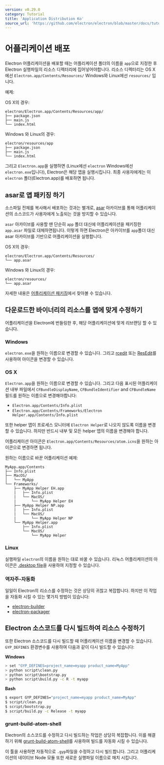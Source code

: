 ```yaml
---
version: v0.29.0
category: Tutorial
title: 'Application Distribution Ko'
source_url: 'https://github.com/electron/electron/blob/master/docs/tutorial/application-distribution-ko.md'
---
```


# 어플리케이션 배포

Electron 어플리케이션을 배포할 때는 어플리케이션 폴더의 이름을 `app`으로 지정한 후 Electron 실행파일의 리소스 디렉터리에 집어넣어야합니다.
리소스 디렉터리는 OS X에선 `Electron.app/Contents/Resources/` Windows와 Linux에선 `resources/` 입니다.

예제:

OS X의 경우:

```text
electron/Electron.app/Contents/Resources/app/
├── package.json
├── main.js
└── index.html
```

Windows 와 Linux의 경우:

```text
electron/resources/app
├── package.json
├── main.js
└── index.html
```

그리고 `Electron.app`을 실행하면 (Linux에선 `electron` Windows에선 `electron.exe`입니다), Electron은 해당 앱을 실행시킵니다.
최종 사용자에게는 이 `electron` 폴더(Electron.app)를 배포하면 됩니다.

## asar로 앱 패키징 하기

소스파일 전체를 복사해서 배포하는 것과는 별개로, [asar](https://github.com/atom/asar) 아카이브를 통해
어플리케이션의 소스코드가 사용자에게 노출되는 것을 방지할 수 있습니다.

`asar` 아카이브를 사용할 땐 단순히 `app` 폴더 대신에 어플리케이션을 패키징한 `app.asar` 파일로 대체하면됩니다.
이렇게 하면 Electron은 아카이브를 `app`폴더 대신 asar 아카이브를 기반으로 어플리케이션을 실행합니다.

OS X의 경우:

```text
electron/Electron.app/Contents/Resources/
└── app.asar
```

Windows 와 Linux의 경우:

```text
electron/resources/
└── app.asar
```

자세한 내용은 [어플리케이션 패키징](http://electron.atom.io/docs/v0.29.0/tutorial/application-packaging)에서 찾아볼 수 있습니다.

## 다운로드한 바이너리의 리소스를 앱에 맞게 수정하기

어플리케이션을 Electron에 번들링한 후, 해당 어플리케이션에 맞게 리브랜딩 할 수 있습니다.

### Windows

`electron.exe`을 원하는 이름으로 변경할 수 있습니다.
그리고 [rcedit](https://github.com/atom/rcedit) 또는 [ResEdit](http://www.resedit.net)를 사용하여 아이콘을 변경할 수 있습니다.

### OS X

`Electron.app`을 원하는 이름으로 변경할 수 있습니다. 그리고 다음 표시된 어플리케이션 내부 파일에서 
`CFBundleDisplayName`, `CFBundleIdentifier` and `CFBundleName` 필드를 원하는 이름으로 변경해야합니다:

* `Electron.app/Contents/Info.plist`
* `Electron.app/Contents/Frameworks/Electron Helper.app/Contents/Info.plist`

또한 helper 앱이 프로세스 모니터에 `Electron Helper`로 나오지 않도록 이름을 변경할 수 있습니다.
하지만 반드시 내부 및 모든 helper 앱의 이름을 변경해야 합니다.

어플리케이션 아이콘은 `Electron.app/Contents/Resources/atom.icns`을 원하는 아이콘으로 변경하면 됩니다.

원하는 이름으로 바꾼 어플리케이션 예제:

```
MyApp.app/Contents
├── Info.plist
├── MacOS/
│   └── MyApp
└── Frameworks/
    ├── MyApp Helper EH.app
    |   ├── Info.plist
    |   └── MacOS/
    |       └── MyApp Helper EH
    ├── MyApp Helper NP.app
    |   ├── Info.plist
    |   └── MacOS/
    |       └── MyApp Helper NP
    └── MyApp Helper.app
        ├── Info.plist
        └── MacOS/
            └── MyApp Helper
```

### Linux

실행파일 `electron`의 이름을 원하는 대로 바꿀 수 있습니다.
리눅스 어플리케이션의 아이콘은 [.desktop file](https://developer.gnome.org/integration-guide/stable/desktop-files.html.en)을 사용하여 지정할 수 있습니다.

### 역자주-자동화 

일일이 Electron의 리소스를 수정하는 것은 상당히 귀찮고 복잡합니다.
하지만 이 작업을 자동화 시킬 수 있는 몇가지 방법이 있습니다: 

* [electron-builder](https://github.com/loopline-systems/electron-builder)
* [electron-packager](https://github.com/maxogden/electron-packager)

## Electron 소스코드를 다시 빌드하여 리소스 수정하기

또한 Electron 소스코드를 다시 빌드할 때 어플리케이션 이름을 변경할 수 있습니다.
`GYP_DEFINES` 환경변수를 사용하여 다음과 같이 다시 빌드할 수 있습니다:

__Windows__

```bash
> set "GYP_DEFINES=project_name=myapp product_name=MyApp"
> python script\clean.py
> python script\bootstrap.py
> python script\build.py -c R -t myapp
```

__Bash__

```bash
$ export GYP_DEFINES="project_name=myapp product_name=MyApp"
$ script/clean.py
$ script/bootstrap.py
$ script/build.py -c Release -t myapp
```

### grunt-build-atom-shell

Electron의 소스코드를 수정하고 다시 빌드하는 작업은 상당히 복잡합니다.
이를 해결하기 위해 [grunt-build-atom-shell](https://github.com/paulcbetts/grunt-build-atom-shell)를 사용하여 빌드를 자동화 시킬 수 있습니다.

이 툴을 사용하면 자동적으로 `.gyp`파일을 수정하고 다시 빌드합니다. 그리고 어플리케이션의 네이티브 Node 모듈 또한 새로운 실행파일 이름으로 매치 시킵니다.
